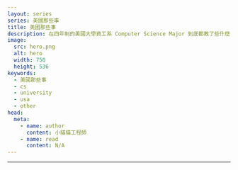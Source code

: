 ```yaml
---
layout: series
series: 美國那些事
title: 美國那些事
description: 在四年制的美國大學資工系 Computer Science Major 到底都教了些什麼，而又能學到什麼呢？四年的時間不長也不短，但剛好適合讓人入門一項新的技術。而美國的大學最不同的就是入學前不需要選定專業，這讓還有志向的學生能夠在第一年的大學生活中體驗不同科系的樂趣。
image:
  src: hero.png
  alt: hero
  width: 750
  height: 536
keywords:
  - 美國那些事
  - cs
  - university
  - usa
  - other
head:
  meta:
    - name: author
      content: 小貓貓工程師
    - name: read
      content: N/A
---
```


---

